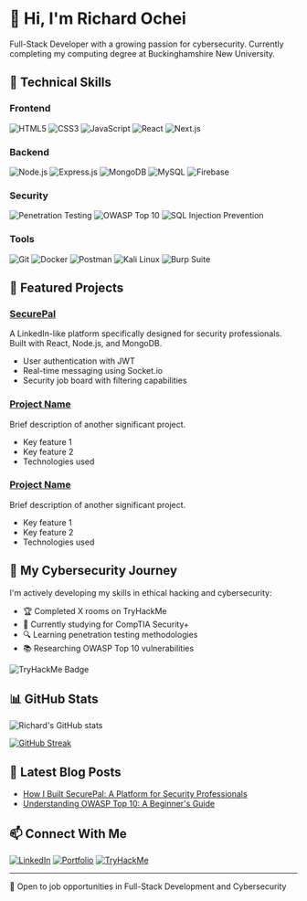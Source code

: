 # 👋 Hi, I'm Richard Ochei

Full-Stack Developer with a growing passion for cybersecurity. Currently completing my computing degree at Buckinghamshire New University.

## 🧰 Technical Skills

### Frontend
![HTML5](https://img.shields.io/badge/-HTML5-E34F26?style=flat-square&logo=html5&logoColor=white)
![CSS3](https://img.shields.io/badge/-CSS3-1572B6?style=flat-square&logo=css3&logoColor=white)
![JavaScript](https://img.shields.io/badge/-JavaScript-F7DF1E?style=flat-square&logo=javascript&logoColor=black)
![React](https://img.shields.io/badge/-React-61DAFB?style=flat-square&logo=react&logoColor=black)
![Next.js](https://img.shields.io/badge/-Next.js-000000?style=flat-square&logo=next.js&logoColor=white)

### Backend
![Node.js](https://img.shields.io/badge/-Node.js-339933?style=flat-square&logo=node.js&logoColor=white)
![Express.js](https://img.shields.io/badge/-Express.js-000000?style=flat-square&logo=express&logoColor=white)
![MongoDB](https://img.shields.io/badge/-MongoDB-47A248?style=flat-square&logo=mongodb&logoColor=white)
![MySQL](https://img.shields.io/badge/-MySQL-4479A1?style=flat-square&logo=mysql&logoColor=white)
![Firebase](https://img.shields.io/badge/-Firebase-FFCA28?style=flat-square&logo=firebase&logoColor=black)

### Security
![Penetration Testing](https://img.shields.io/badge/-Penetration_Testing-9FEF00?style=flat-square&logo=hackthebox&logoColor=black)
![OWASP Top 10](https://img.shields.io/badge/-OWASP_Top_10-000000?style=flat-square&logo=owasp&logoColor=white)
![SQL Injection Prevention](https://img.shields.io/badge/-SQL_Injection_Prevention-4479A1?style=flat-square&logo=mysql&logoColor=white)

### Tools
![Git](https://img.shields.io/badge/-Git-F05032?style=flat-square&logo=git&logoColor=white)
![Docker](https://img.shields.io/badge/-Docker-2496ED?style=flat-square&logo=docker&logoColor=white)
![Postman](https://img.shields.io/badge/-Postman-FF6C37?style=flat-square&logo=postman&logoColor=white)
![Kali Linux](https://img.shields.io/badge/-Kali_Linux-557C94?style=flat-square&logo=kali-linux&logoColor=white)
![Burp Suite](https://img.shields.io/badge/-Burp_Suite-FF6633?style=flat-square&logo=buffer&logoColor=white)

## 🚀 Featured Projects

### [SecurePal](https://github.com/richardochei/securepal)
A LinkedIn-like platform specifically designed for security professionals. Built with React, Node.js, and MongoDB.
- User authentication with JWT
- Real-time messaging using Socket.io
- Security job board with filtering capabilities

### [Project Name](https://github.com/richardochei/project-link)
Brief description of another significant project.
- Key feature 1
- Key feature 2
- Technologies used

### [Project Name](https://github.com/richardochei/project-link)
Brief description of another significant project.
- Key feature 1
- Key feature 2
- Technologies used

## 🔐 My Cybersecurity Journey

I'm actively developing my skills in ethical hacking and cybersecurity:

- 🏆 Completed X rooms on TryHackMe
- 🧠 Currently studying for CompTIA Security+
- 🔍 Learning penetration testing methodologies
- 📚 Researching OWASP Top 10 vulnerabilities

<img src="https://tryhackme-badges.s3.amazonaws.com/oxhei.png" alt="TryHackMe Badge">

## 📊 GitHub Stats

![Richard's GitHub stats](https://github-readme-stats.vercel.app/api?username=richardochei&show_icons=true&theme=radical)

[![GitHub Streak](https://github-readme-streak-stats.herokuapp.com/?user=richardochei&theme=dark)](https://git.io/streak-stats)

## 📝 Latest Blog Posts

<!-- BLOG-POST-LIST:START -->
- [How I Built SecurePal: A Platform for Security Professionals](https://dev.to/richardochei/post-link)
- [Understanding OWASP Top 10: A Beginner's Guide](https://dev.to/richardochei/post-link)
<!-- BLOG-POST-LIST:END -->

## 📫 Connect With Me

[![LinkedIn](https://img.shields.io/badge/-LinkedIn-0077B5?style=flat-square&logo=linkedin&logoColor=white)](https://www.linkedin.com/in/richardochei)
[![Portfolio](https://img.shields.io/badge/-Portfolio-000000?style=flat-square&logo=react&logoColor=white)](https://yourportfolio.com)
[![TryHackMe](https://img.shields.io/badge/-TryHackMe-212C42?style=flat-square&logo=tryhackme&logoColor=white)](https://tryhackme.com/p/yourusername)

---

💼 Open to job opportunities in Full-Stack Development and Cybersecurity
